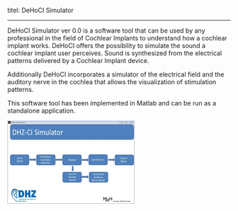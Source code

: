 titel:  DeHoCI Simulator

---

DeHoCI Simulator ver 0.0 is a software tool that can be used by any professional in the field of Cochlear Implants to understand how a cochlear implant works.
DeHoCI  offers the possibility to simulate the sound a cochlear implant user perceives. Sound is synthesized from the electrical patterns delivered by a Cochlear Implant device.

Additionally DeHoCI incorporates a simulator of the electrical field and the auditory nerve in the cochlea  that allows the visualization of stimulation patterns.

This software tool has been implemented in Matlab and can be run as a standalone application. 

![Logo DeHoCI Simulator](pages/01_workgroups/nogueira/technologies/DeHoCIsimulator.png)

